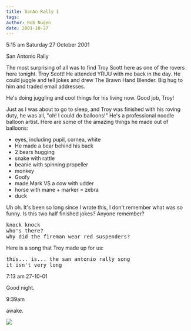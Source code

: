 ```yaml
---
title: SanAn Rally 1
tags: 
author: Rob Nugen
date: 2001-10-27
---
```


<title></title>
<p class=date>5:15 am Saturday 27 October 2001</p>

<p>San Antonio Rally

<p>The most surprising of all was to find Troy Scott here as one of
the rovers here tonight.  Troy Scott! He attended YRUU with me back in
the day.  He could juggle and tell jokes and drew The Brawn Hand
Blender.  Big hug to him and traded email addresses.</p>

<p>He's doing juggling and cool things for his living now.  Good job,
Troy!</p>

<p>Just as I was about to go to sleep, and Troy was finished with his
roving duty, he was all, "oh!  I could do balloons!"  He's a
professional noodle balloon artist.  Here are some of the amazing
things he made out of balloons:</p>

<p><ul>
<li>eyes, including pupil, cornea, white</li>
<li>He made a bear behind his back</li>
<li>2 bears hugging</li>
<li>snake with rattle</li>
<li>beanie with spinning propeller</li>
<li>monkey</li>
<li>Goofy</li>
<li>made Mark VS a cow with udder</li>
<li>horse with mane + marker = zebra</li>
<li>duck</li>
</ul></p>

<p>Uh oh.  It's been so long since I wrote this, I don't remember what
was so funny.  Is this two half finished jokes?  Anyone remember?</p>

<pre>
knock knock
who's there?
why did the fireman wear red suspenders?
</pre>

<p>Here is a song that Troy made up for us:</p>

<pre>
this... is... the san antonio rally song
it isn't very long
</pre>

<p class=date>7:13 am 27-10-01</p>

<p>Good night.</p>

<p class=date>9:39am</p>

<p>awake.</p>

<p><img src='/images/rob/wL-ROB.gif'/></p>


